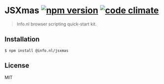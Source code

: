 # JSXmas [![npm version][npm-image]][npm-url] [![code climate][code-climate-image]][code-climate-url]

> Info.nl browser scripting quick-start kit.

## Installation

    $ npm install @info.nl/jsxmas
    
## License

MIT

[npm-image]: https://img.shields.io/npm/v/@info.nl/jsxmas.svg?style=flat-square
[npm-url]: https://www.npmjs.com/package/@info.nl/jsxmas
[code-climate-image]: https://img.shields.io/codeclimate/github/infonl/jsxmas.svg?style=flat-square
[code-climate-url]: https://codeclimate.com/github/infonl/jsxmas
